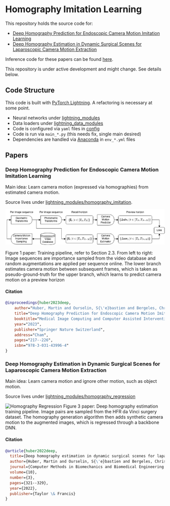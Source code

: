 # Homography Imitation Learning
This repository holds the source code for:

- [Deep Homography Prediction for Endoscopic Camera Motion Imitation Learning](https://arxiv.org/abs/2307.12792)
- [Deep Homography Estimation in Dynamic Surgical Scenes for Laparoscopic Camera Motion Extraction](https://arxiv.org/abs/2109.15098)

Inference code for these papers can be found [here](https://github.com/RViMLab/endoscopy).

This repository is under active development and might change. See details below.

## Code Structure
This code is built with [PyTorch Lightning](https://lightning.ai/docs/pytorch/stable/). A refactoring is necessary at some point.

- Neural networks under [lightning_modules](lightning_modules/)
- Data loaders under [lightning_data_modules](lightning_data_modules/)
- Code is configured via `yaml` files in [config](config/)
- Code is run via `main_*.py` (this needs fix, single main desired)
- Dependencies are handled via [Anaconda](https://www.anaconda.com/) in `env_*.yml` files

## Papers
### Deep Homography Prediction for Endoscopic Camera Motion Imitation Learning
Main idea: Learn camera motion (expressed via homographies) from estimated camera motion.

Source lives under [lightning_modules/homography_imitation](lightning_modules/homography_imitation/).

![Homography Imitation](doc/img/homography_imitation/23_02_13_homography_imitation.png)

Figure 1 paper: Training pipeline, refer to Section 2.3. From left to right: Image sequences are importance sampled from the video database and random augmentations are applied per sequence online. The lower branch estimates camera motion between subsequent frames, which is taken as pseudo-ground-truth for the upper branch, which learns to predict camera motion on a preview horizon

#### Citation
```bibtex
@inproceedings{huber2023deep,
    author="Huber, Martin and Ourselin, S{\'e}bastien and Bergeles, Christos and Vercauteren, Tom",
    title="Deep Homography Prediction for Endoscopic Camera Motion Imitation Learning",
    booktitle="Medical Image Computing and Computer Assisted Intervention -- MICCAI 2023",
    year="2023",
    publisher="Springer Nature Switzerland",
    address="Cham",
    pages="217--226",
    isbn="978-3-031-43996-4"
}
```

### Deep Homography Estimation in Dynamic Surgical Scenes for Laparoscopic Camera Motion Extraction
Main idea: Learn camera motion and ignore other motion, such as object motion.

Source lives under [lightning_modules/homography_regression](lightning_modules/homography_regression/)

![Homography Regression](doc/img/homography_regression/pipeline.png)
Figure 3 paper: Deep homography estimation training pipeline. Image pairs are sampled from the HFR da Vinci surgery dataset. The homography generation algorithm then adds synthetic camera motion to the augmented images, which is regressed through a backbone DNN.

#### Citation
```bibtex
@article{huber2022deep,
  title={Deep homography estimation in dynamic surgical scenes for laparoscopic camera motion extraction},
  author={Huber, Martin and Ourselin, S{\'e}bastien and Bergeles, Christos and Vercauteren, Tom},
  journal={Computer Methods in Biomechanics and Biomedical Engineering: Imaging \& Visualization},
  volume={10},
  number={3},
  pages={321--329},
  year={2022},
  publisher={Taylor \& Francis}
}
```
